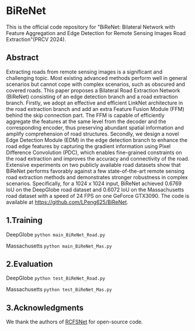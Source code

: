# BiReNet
This is the official code repository for "BiReNet: Bilateral Network with Feature Aggregation and Edge Detection for Remote Sensing Images Road Extraction"(PRCV 2024).

## Abstract
Extracting roads from remote sensing images is a significant and challenging topic. Most existing advanced methods perform well in general scenarios but cannot cope with complex scenarios, such as obscured and covered roads. This paper proposes a Bilateral Road Extraction Network (BiReNet) consisting of an edge detection branch and a road extraction branch. Firstly, we adopt an effective and efficient LinkNet architecture in the road extraction branch and add an extra Feature Fusion Module (FFM) behind the skip connection part. The FFM is capable of efficiently aggregate the features at the same level from the decoder and the corresponding encoder, thus preserving abundant spatial information and amplify comprehension of road structures. Secondly, we design a novel Edge Detection Module (EDM) in the edge detection branch to enhance the road edge features by capturing the gradient information using Pixel Difference Convolution (PDC), which enables fine-grained constraints on the road extraction and improves the accuracy and connectivity of the road. Extensive experiments on two publicly available road datasets show that BiReNet performs favorably against a few state-of-the-art remote sensing road extraction methods and demonstrates stronger robustness in complex scenarios. Specifically, for a 1024 x 1024 input, BiReNet achieved 0.6769 IoU on the DeepGlobe road dataset and 0.6072 IoU on the Massachusetts road dataset with a speed of 24 FPS on one GeForce GTX3090. The code is available at https://github.com/LPeng625/BiReNet.


## 1.Training
DeepGlobe
`python main_BiReNet_Road.py`

Massachusetts
`python main_BiReNet_Mas.py`

## 2.Evaluation
DeepGlobe
`python test_BiReNet_Road.py`

Massachusetts
`python test_BiReNet_Mas.py`

## 3.Acknowledgments
We thank the authors of [RCFSNet](https://github.com/CVer-Yang/RCFSNet) for open-source code.

